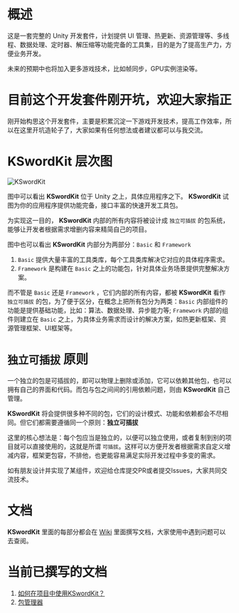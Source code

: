 # 概述
这是一套完整的 Unity 开发套件，计划提供 UI 管理、热更新、资源管理等、多线程、数据处理、定时器、解压缩等功能完备的工具集，目的是为了提高生产力，方便业务开发。

未来的预期中也将加入更多游戏技术，比如帧同步，GPU实例渲染等。

# 目前这个开发套件刚开坑，欢迎大家指正
刚开始构思这个开发套件，主要是积累沉淀一下游戏开发技术，提高工作效率，所以在这里开坑造轮子了，大家如果有任何想法或者建议都可以与我交流。

# **KSwordKit** 层次图
![**KSwordKit**](https://gitee.com/keenlovelife/KSwordKit/raw/main/GitHub_Images/KSWordKit%20%E6%9E%B6%E6%9E%84%E8%AE%BE%E8%AE%A1.jpg)

图中可以看出 **KSwordKit** 位于 Unity 之上，具体应用程序之下。 **KSwordKit** 试图为你的应用程序提供功能完备，接口丰富的快速开发工具包。

为实现这一目的， **KSwordKit** 内部的所有内容将被设计成 `独立可插拔` 的包系统，能够让开发者根据需求增删内容来精简自己的项目。

图中也可以看出 **KSwordKit** 内部分为两部分：`Basic` 和 `Framework`

1. `Basic` 提供大量丰富的工具类库，每个工具类库解决它对应的具体程序需求。 
2. `Framework` 是构建在 `Basic` 之上的功能包，针对具体业务场景提供完整解决方案。

而不管是 `Basic` 还是 `Framework` ，它们内部的所有内容，都被 **KSwordKit** 看作 `独立可插拔` 的包，为了便于区分，在概念上把所有包分为两类：`Basic` 内部组件的功能是提供基础功能，比如：算法、数据处理、异步能力等; `Framework` 内部的组件则建立在 `Basic` 之上，为具体业务需求而设计的解决方案，如热更新框架、资源管理框架、UI框架等。


#  `独立可插拔` 原则

一个独立的包是可插拔的，即可以物理上删除或添加，它可以依赖其他包，也可以拥有自己的界面和代码。而包与包之间间的引用依赖问题，则由 **KSwordKit** 自己管理。

**KSwordKit** 将会提供很多种不同的包，它们的设计模式、功能和依赖都会不尽相同。但它们都需要遵循同一个原则：**独立可插拔**

这里的核心想法是：每个包应当是独立的，以便可以独立使用，或者复制到别的项目就可以直接使用的，这就是所谓 `可插拔`。这样可以方便开发者根据需求自定义增减内容，框架更包容，不排他，也更能容易满足实际开发过程中多变的需求。

如有朋友设计并实现了某组件，欢迎给仓库提交PR或者提交Issues，大家共同交流技术。

# 文档
**KSwordKit** 里面的每部分都会在 [Wiki](https://github.com/keenlovelife/KSwordKit/wiki) 里面撰写文档，大家使用中遇到问题可以去查阅。

# 当前已撰写的文档
1. [如何在项目中使用KSwordKit？](https://github.com/keenlovelife/KSwordKit/wiki/%E5%A6%82%E4%BD%95%E5%B0%86KSwordKit%E6%B7%BB%E5%8A%A0%E5%88%B0%E9%A1%B9%E7%9B%AE%E4%B8%AD%EF%BC%9F)
2. [包管理器](https://github.com/keenlovelife/KSwordKit/wiki/%E5%8C%85%E7%AE%A1%E7%90%86%E5%99%A8)